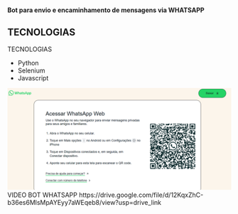 <h4>Bot para envio e encaminhamento de mensagens via WHATSAPP</h4>

## TECNOLOGIAS
TECNOLOGIAS
* Python
* Selenium
* Javascript

<img src="https://github.com/BSFernando/Portfolio/blob/main/imgs/bot_whatsapp/img_wpp.png" alt="alt text" width="600px" href="https://drive.google.com/file/d/12KqxZhC-b36es6MlsMpAYEyy7aWEqeb8/view?usp=drive_link">
VIDEO BOT WHATSAPP https://drive.google.com/file/d/12KqxZhC-b36es6MlsMpAYEyy7aWEqeb8/view?usp=drive_link
